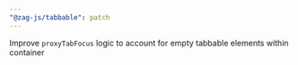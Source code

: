 ```yaml
---
"@zag-js/tabbable": patch
---
```


Improve `proxyTabFocus` logic to account for empty tabbable elements within container
